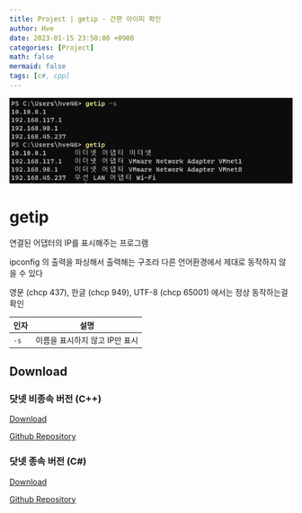 ```yaml
---
title: Project | getip - 간편 아이피 확인
author: Hve
date: 2023-01-15 23:50:00 +0900
categories: [Project]
math: false
mermaid: false
tags: [c#, cpp]
---
```


![getip](/assets/img/getip/getip0.png)

# getip

연결된 어댑터의 IP를 표시해주는 프로그램

ipconfig 의 출력을 파싱해서 출력해는 구조라 다른 언어환경에서 제대로 동작하지 않을 수 있다

영문 (chcp 437), 한글 (chcp 949), UTF-8 (chcp 65001) 에서는 정상 동작하는걸 확인

|인자| 설명|
|--- |------|
| `-s` | 이름을 표시하지 않고 IP만 표시 |


## Download

### 닷넷 비종속 버전 (C++)

[Download][release-link-cpp]

[Github Repository][git-repository-link-cpp]

### 닷넷 종속 버전 (C#)

[Download][release-link-cs]

[Github Repository][git-repository-link-cs]


[release-link-cs]: https://github.com/hve4638/getip-cs/releases

[git-repository-link-cs]: https://github.com/hve4638/getip-cs

[release-link-cpp]: https://github.com/hve4638/getip-cpp/releases

[git-repository-link-cpp]: https://github.com/hve4638/getip-cpp


